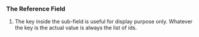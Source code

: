 ### The Reference Field

1. The key inside the sub-field is useful for display purpose only. Whatever the key is the actual value is always the list of ids.  